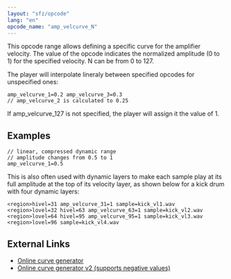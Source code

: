 ```yaml
---
layout: "sfz/opcode"
lang: "en"
opcode_name: "amp_velcurve_N"
---
```

This opcode range allows defining a specific curve for the amplifier velocity.
The value of the opcode indicates the normalized amplitude (0 to 1)
for the specified velocity. N can be from 0 to 127.

The player will interpolate lineraly between specified opcodes for unspecified ones:

```
amp_velcurve_1=0.2 amp_velcurve_3=0.3
// amp_velcurve_2 is calculated to 0.25
```

If amp_velcurve_127 is not specified, the player will assign it the value of 1.

## Examples

```
// linear, compressed dynamic range
// amplitude changes from 0.5 to 1
amp_velcurve_1=0.5
```

This is also often used with dynamic layers to make each sample play at its full
amplitude at the top of its velocity layer, as shown below for a kick drum with
four dynamic layers:

```
<region>hivel=31 amp_velcurve_31=1 sample=kick_vl1.wav
<region>lovel=32 hivel=63 amp_velcurve_63=1 sample=kick_vl2.wav
<region>lovel=64 hivel=95 amp_velcurve_95=1 sample=kick_vl3.wav
<region>lovel=96 sample=kick_vl4.wav
```

## External Links

- [Online curve generator](http://audio.artribut.de/var/sfz_amp_velcurve_gen.html)
- [Online curve generator v2 (supports negative values)](http://audio.artribut.de/var/sfz_amp_velcurve_gen2.html)
